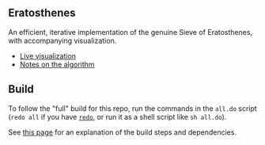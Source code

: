 
## Eratosthenes

An efficient, iterative implementation of the genuine Sieve of Eratosthenes, with accompanying visualization.

- [Live visualization](https://tarokuriyama.com/eratosthenes/)
- [Notes on the algorithm](https://tkuriyama.github.io/general/2021/10/30/eratosthenes-elm-generator.html)

## Build

To follow the "full" build for this repo, run the commands in the `all.do` script (`redo all` if you have [`redo`](https://redo.readthedocs.io/en/latest/), or run it as a shell script like `sh all.do`).


See [this page](https://tkuriyama.github.io/general/2021/04/22/Building-Elm.html) for an explanation of the build steps and dependencies.
